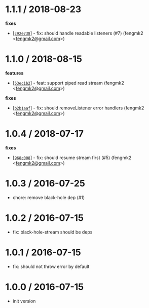 
1.1.1 / 2018-08-23
==================

**fixes**
  * [[`c92e738`](http://github.com/node-modules/stream-wormhole/commit/c92e7384caf247529e9552b40ceaeac47c8bf92e)] - fix: should handle readable listeners (#7) (fengmk2 <<fengmk2@gmail.com>>)

1.1.0 / 2018-08-15
==================

**features**
  * [[`53ec1b2`](http://github.com/node-modules/stream-wormhole/commit/53ec1b21d0847c5c2d32391f60302cc9e96461f4)] - feat: support piped read stream (fengmk2 <<fengmk2@gmail.com>>)

**fixes**
  * [[`b2b1aaf`](http://github.com/node-modules/stream-wormhole/commit/b2b1aaf4dcd7741c13b76449ed9ef604a34e1f35)] - fix: should removeListener error handlers (fengmk2 <<fengmk2@gmail.com>>)

1.0.4 / 2018-07-17
==================

**fixes**
  * [[`968c008`](http://github.com/node-modules/stream-wormhole/commit/968c0088d18bbaaee7feaced306fd50f891d1743)] - fix: should resume stream first (#5) (fengmk2 <<fengmk2@gmail.com>>)

1.0.3 / 2016-07-25
==================

  * chore: remove black-hole dep (#1)

1.0.2 / 2016-07-15
==================

  * fix: black-hole-stream should be deps

1.0.1 / 2016-07-15
==================

  * fix: should not throw error by default

1.0.0 / 2016-07-15
==================

  * init version
